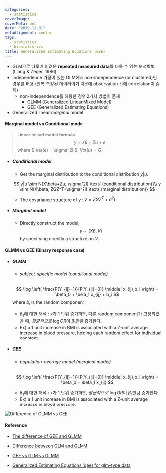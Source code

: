 ```yaml
---
categories:
  - statistics
coverImage: 
coverMeta: out
date: "2019-11-01"
metaAlignment: center
tags:
  - statistics
  - biostatistics
title: Generalized Estimating Equations (GEE)
---
```




- GLM으로 다루기 어려운 **repeated measured data**를 다룰 수 있는 분석방법 (Liang &  Zeger, 1986)
- Independence 가정이 있는 GLM에서 non-independence (or clustered)인 경우를 허용 (반복 측정된 데이터이기 때문에 observation 간에 correlation이 존재)
  - non-independence를 허용한 경우 2가지 방법이 존재
    - GLMM (Generalized Linear Mixed Model)
    - GEE (Generalized Estimating Equations)
- Generalized linear *marginal* model



#### Marginal model vs Conditional model

> Linear mixed model formula
> $$
> y = X\beta + Zu + e
> $$
> where $ Var(e) = \sigma^2I $, $Var(u)=G$.

- ##### Conditional model 

  - Get the marginal distribution to the conditional distribution $y|u$.

  $$
  y|u \sim N(X\beta+Zu, \sigma^2I) \text{ (conditional distribution)}\\
  y \sim N(X\beta, ZGZ^T+\sigma^2I) \text{ (marginal distribution)}
  $$

  - The covariance structure of $y$ : $V=ZGZ^T+\sigma^2I$

- ##### Marginal model

  - Directly construct the model, 
    $$
    y \sim (X\beta, V)
    $$
    by specifying directly a structure on $V$.





#### GLMM vs GEE (Binary response case)

- ##### GLMM

  - ###### subject-specific model (conditional model)

  $$
  \log \left( \frac{P(Y_{ij}=1)}{P(Y_{ij}=0)} \middle| x_{ij},b_i \right) = \beta_0 + \beta_1 x_{ij} + b_i
  $$
  where $b_i$ is the random component

  - $\beta_1$에 대한 해석 : $x$가 1 단위 증가하면, 다른 random component가 고정되었을 때, *평균적으로*  $\log OR$이 $\beta_1$만큼 증가한다.
  - Ex) a 1 unit increase in BMI is associated with a Z-unit average increase in blood pressure, holding each random effect for individual constant.

- ##### GEE

  - ###### population-average model (marginal model)

  $$
  \log \left( \frac{P(Y_{ij}=1)}{P(Y_{ij}=0)} \middle| x_{ij},b_i \right) = \beta_0 + \beta_1 x_{ij}
  $$
  
  - $\beta_1$에 대한 해석 : $x$가 1 단위 증가하면, *평균적으로* $\log OR$이 $\beta_1$만큼 증가한다.
  - Ex) a 1 unit increase in BMI is associated with a Z-unit average increase in blood pressure.


![Difference of GLMM vs GEE](https://i.stack.imgur.com/elkIH.png)



#### Reference

- [The difference of GEE and GLMM](https://stats.stackexchange.com/questions/17331/what-is-the-difference-between-generalized-estimating-equations-and-glmm)

- [Difference between GLM and GLMM](https://stats.stackexchange.com/questions/32419/difference-between-generalized-linear-models-generalized-linear-mixed-models)

- [GEE vs GLM vs GLMM](http://blog.naver.com/PostView.nhn?blogId=jae_won8716&logNo=220836076705&parentCategoryNo=&categoryNo=40&viewDate=&isShowPopularPosts=true&from=search)

- [Generalized Estimating Equations (gee) for glm–type data](http://staff.pubhealth.ku.dk/~pd/mixed-jan.2006/R-mixed-geeglm-Lecture.pdf)
